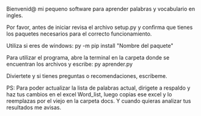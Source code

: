 Bienvenid@ mi pequeno software para aprender palabras y vocabulario en ingles.

Por favor, antes de iniciar revisa el archivo setup.py y confirma que tienes los paquetes necesarios para el correcto funcionamiento.

Utiliza si eres de windows:
  py -m pip install "Nombre del paquete"
  
Para utilizar el programa, abre la terminal en la carpeta donde se encuentran los archivos y escribe:
  py aprender.py
  
Diviertete y si tienes preguntas o recomendaciones, escribeme.

PS: Para poder actualizar la lista de palabras actual, dirigete a respaldo y haz tus cambios en el excel Word_list, 
luego copias ese excel y lo reemplazas por el viejo en la carpeta docs. Y cuando quieras analizar tus resultados me avisas.
